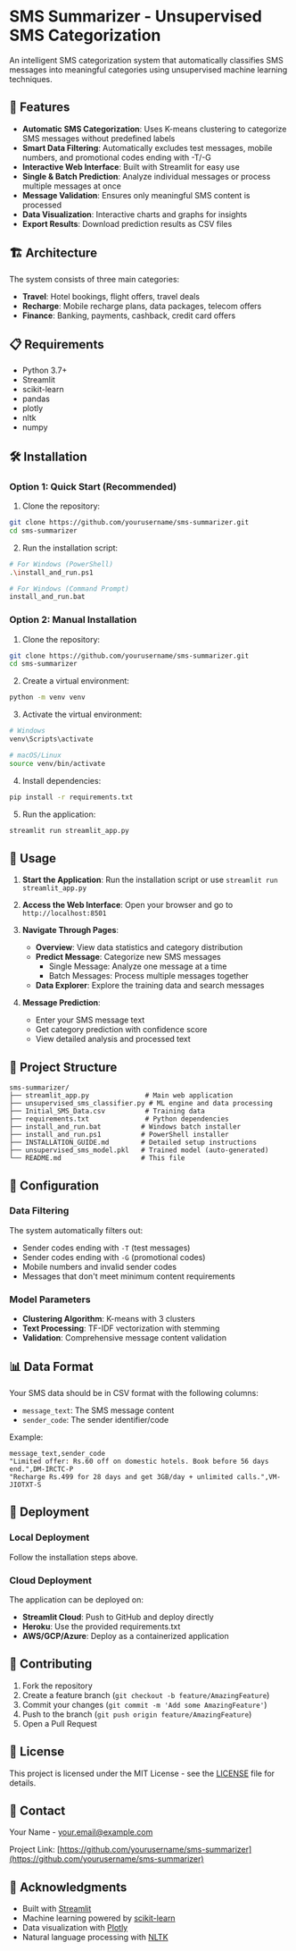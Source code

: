 # SMS Summarizer - Unsupervised SMS Categorization

An intelligent SMS categorization system that automatically classifies SMS messages into meaningful categories using unsupervised machine learning techniques.

## 🚀 Features

- **Automatic SMS Categorization**: Uses K-means clustering to categorize SMS messages without predefined labels
- **Smart Data Filtering**: Automatically excludes test messages, mobile numbers, and promotional codes ending with -T/-G
- **Interactive Web Interface**: Built with Streamlit for easy use
- **Single & Batch Prediction**: Analyze individual messages or process multiple messages at once
- **Message Validation**: Ensures only meaningful SMS content is processed
- **Data Visualization**: Interactive charts and graphs for insights
- **Export Results**: Download prediction results as CSV files

## 🏗️ Architecture

The system consists of three main categories:
- **Travel**: Hotel bookings, flight offers, travel deals
- **Recharge**: Mobile recharge plans, data packages, telecom offers  
- **Finance**: Banking, payments, cashback, credit card offers

## 📋 Requirements

- Python 3.7+
- Streamlit
- scikit-learn
- pandas
- plotly
- nltk
- numpy

## 🛠️ Installation

### Option 1: Quick Start (Recommended)

1. Clone the repository:
```bash
git clone https://github.com/yourusername/sms-summarizer.git
cd sms-summarizer
```

2. Run the installation script:
```bash
# For Windows (PowerShell)
.\install_and_run.ps1

# For Windows (Command Prompt)
install_and_run.bat
```

### Option 2: Manual Installation

1. Clone the repository:
```bash
git clone https://github.com/yourusername/sms-summarizer.git
cd sms-summarizer
```

2. Create a virtual environment:
```bash
python -m venv venv
```

3. Activate the virtual environment:
```bash
# Windows
venv\Scripts\activate

# macOS/Linux
source venv/bin/activate
```

4. Install dependencies:
```bash
pip install -r requirements.txt
```

5. Run the application:
```bash
streamlit run streamlit_app.py
```

## 🎯 Usage

1. **Start the Application**: Run the installation script or use `streamlit run streamlit_app.py`

2. **Access the Web Interface**: Open your browser and go to `http://localhost:8501`

3. **Navigate Through Pages**:
   - **Overview**: View data statistics and category distribution
   - **Predict Message**: Categorize new SMS messages
     - Single Message: Analyze one message at a time
     - Batch Messages: Process multiple messages together
   - **Data Explorer**: Explore the training data and search messages

4. **Message Prediction**:
   - Enter your SMS message text
   - Get category prediction with confidence score
   - View detailed analysis and processed text

## 📁 Project Structure

```
sms-summarizer/
├── streamlit_app.py              # Main web application
├── unsupervised_sms_classifier.py # ML engine and data processing
├── Initial_SMS_Data.csv          # Training data
├── requirements.txt              # Python dependencies
├── install_and_run.bat          # Windows batch installer
├── install_and_run.ps1          # PowerShell installer
├── INSTALLATION_GUIDE.md        # Detailed setup instructions
├── unsupervised_sms_model.pkl   # Trained model (auto-generated)
└── README.md                    # This file
```

## 🔧 Configuration

### Data Filtering
The system automatically filters out:
- Sender codes ending with `-T` (test messages)
- Sender codes ending with `-G` (promotional codes)
- Mobile numbers and invalid sender codes
- Messages that don't meet minimum content requirements

### Model Parameters
- **Clustering Algorithm**: K-means with 3 clusters
- **Text Processing**: TF-IDF vectorization with stemming
- **Validation**: Comprehensive message content validation

## 📊 Data Format

Your SMS data should be in CSV format with the following columns:
- `message_text`: The SMS message content
- `sender_code`: The sender identifier/code

Example:
```csv
message_text,sender_code
"Limited offer: Rs.60 off on domestic hotels. Book before 56 days end.",DM-IRCTC-P
"Recharge Rs.499 for 28 days and get 3GB/day + unlimited calls.",VM-JIOTXT-S
```

## 🚀 Deployment

### Local Deployment
Follow the installation steps above.

### Cloud Deployment
The application can be deployed on:
- **Streamlit Cloud**: Push to GitHub and deploy directly
- **Heroku**: Use the provided requirements.txt
- **AWS/GCP/Azure**: Deploy as a containerized application

## 🤝 Contributing

1. Fork the repository
2. Create a feature branch (`git checkout -b feature/AmazingFeature`)
3. Commit your changes (`git commit -m 'Add some AmazingFeature'`)
4. Push to the branch (`git push origin feature/AmazingFeature`)
5. Open a Pull Request

## 📝 License

This project is licensed under the MIT License - see the [LICENSE](LICENSE) file for details.

## 📧 Contact

Your Name - your.email@example.com

Project Link: [https://github.com/yourusername/sms-summarizer](https://github.com/yourusername/sms-summarizer)

## 🙏 Acknowledgments

- Built with [Streamlit](https://streamlit.io/)
- Machine learning powered by [scikit-learn](https://scikit-learn.org/)
- Data visualization with [Plotly](https://plotly.com/)
- Natural language processing with [NLTK](https://www.nltk.org/)